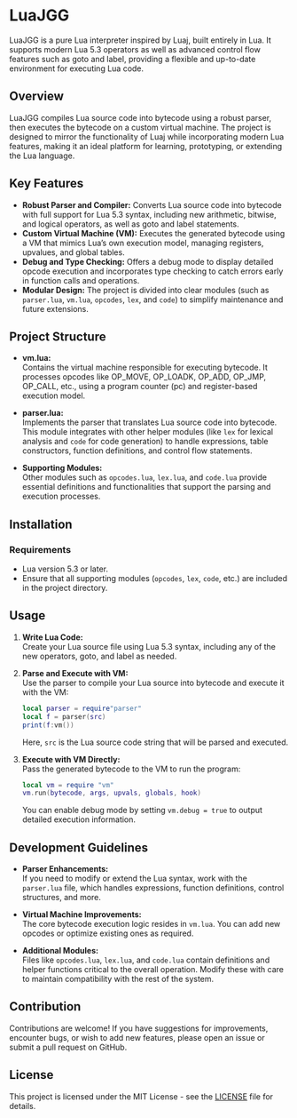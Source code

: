 # LuaJGG

LuaJGG is a pure Lua interpreter inspired by Luaj, built entirely in Lua. It supports modern Lua 5.3 operators as well as advanced control flow features such as goto and label, providing a flexible and up-to-date environment for executing Lua code.

## Overview

LuaJGG compiles Lua source code into bytecode using a robust parser, then executes the bytecode on a custom virtual machine. The project is designed to mirror the functionality of Luaj while incorporating modern Lua features, making it an ideal platform for learning, prototyping, or extending the Lua language.

## Key Features

- **Robust Parser and Compiler:** Converts Lua source code into bytecode with full support for Lua 5.3 syntax, including new arithmetic, bitwise, and logical operators, as well as goto and label statements.
- **Custom Virtual Machine (VM):** Executes the generated bytecode using a VM that mimics Lua’s own execution model, managing registers, upvalues, and global tables.
- **Debug and Type Checking:** Offers a debug mode to display detailed opcode execution and incorporates type checking to catch errors early in function calls and operations.
- **Modular Design:** The project is divided into clear modules (such as `parser.lua`, `vm.lua`, `opcodes`, `lex`, and `code`) to simplify maintenance and future extensions.

## Project Structure

- **vm.lua:**  
  Contains the virtual machine responsible for executing bytecode. It processes opcodes like OP_MOVE, OP_LOADK, OP_ADD, OP_JMP, OP_CALL, etc., using a program counter (pc) and register-based execution model.

- **parser.lua:**  
  Implements the parser that translates Lua source code into bytecode. This module integrates with other helper modules (like `lex` for lexical analysis and `code` for code generation) to handle expressions, table constructors, function definitions, and control flow statements.

- **Supporting Modules:**  
  Other modules such as `opcodes.lua`, `lex.lua`, and `code.lua` provide essential definitions and functionalities that support the parsing and execution processes.

## Installation

### Requirements

- Lua version 5.3 or later.
- Ensure that all supporting modules (`opcodes`, `lex`, `code`, etc.) are included in the project directory.


## Usage

1. **Write Lua Code:**  
   Create your Lua source file using Lua 5.3 syntax, including any of the new operators, goto, and label as needed.

2. **Parse and Execute with VM:**  
   Use the parser to compile your Lua source into bytecode and execute it with the VM:
   ```lua
   local parser = require"parser"
   local f = parser(src)
   print(f:vm())
   ```
   Here, `src` is the Lua source code string that will be parsed and executed.

3. **Execute with VM Directly:**  
   Pass the generated bytecode to the VM to run the program:
   ```lua
   local vm = require "vm"
   vm.run(bytecode, args, upvals, globals, hook)
   ```
   You can enable debug mode by setting `vm.debug = true` to output detailed execution information.

## Development Guidelines

- **Parser Enhancements:**  
  If you need to modify or extend the Lua syntax, work with the `parser.lua` file, which handles expressions, function definitions, control structures, and more.

- **Virtual Machine Improvements:**  
  The core bytecode execution logic resides in `vm.lua`. You can add new opcodes or optimize existing ones as required.

- **Additional Modules:**  
  Files like `opcodes.lua`, `lex.lua`, and `code.lua` contain definitions and helper functions critical to the overall operation. Modify these with care to maintain compatibility with the rest of the system.

## Contribution

Contributions are welcome! If you have suggestions for improvements, encounter bugs, or wish to add new features, please open an issue or submit a pull request on GitHub.

## License

This project is licensed under the MIT License - see the [LICENSE](LICENSE) file for details.
